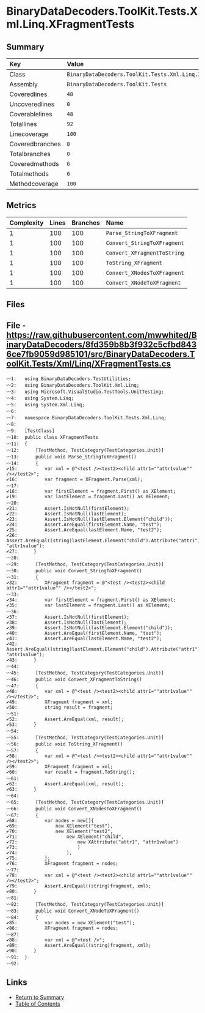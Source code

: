 ﻿# BinaryDataDecoders.ToolKit.Tests.Xml.Linq.XFragmentTests

## Summary

| Key             | Value                                                      |
| :-------------- | :--------------------------------------------------------- |
| Class           | `BinaryDataDecoders.ToolKit.Tests.Xml.Linq.XFragmentTests` |
| Assembly        | `BinaryDataDecoders.ToolKit.Tests`                         |
| Coveredlines    | `48`                                                       |
| Uncoveredlines  | `0`                                                        |
| Coverablelines  | `48`                                                       |
| Totallines      | `92`                                                       |
| Linecoverage    | `100`                                                      |
| Coveredbranches | `0`                                                        |
| Totalbranches   | `0`                                                        |
| Coveredmethods  | `6`                                                        |
| Totalmethods    | `6`                                                        |
| Methodcoverage  | `100`                                                      |

## Metrics

| Complexity | Lines | Branches | Name                        |
| :--------- | :---- | :------- | :-------------------------- |
| 1          | 100   | 100      | `Parse_StringToXFragment`   |
| 1          | 100   | 100      | `Convert_StringToXFragment` |
| 1          | 100   | 100      | `Convert_XFragmentToString` |
| 1          | 100   | 100      | `ToString_XFragment`        |
| 1          | 100   | 100      | `Convert_XNodesToXFragment` |
| 1          | 100   | 100      | `Convert_XNodeToXFragment`  |

## Files

## File - https://raw.githubusercontent.com/mwwhited/BinaryDataDecoders/8fd359b8b3f932c5cfbd8436ce7fb9059d985101/src/BinaryDataDecoders.ToolKit.Tests/Xml/Linq/XFragmentTests.cs

```CSharp
〰1:   using BinaryDataDecoders.TestUtilities;
〰2:   using BinaryDataDecoders.ToolKit.Xml.Linq;
〰3:   using Microsoft.VisualStudio.TestTools.UnitTesting;
〰4:   using System.Linq;
〰5:   using System.Xml.Linq;
〰6:   
〰7:   namespace BinaryDataDecoders.ToolKit.Tests.Xml.Linq;
〰8:   
〰9:   [TestClass]
〰10:  public class XFragmentTests
〰11:  {
〰12:      [TestMethod, TestCategory(TestCategories.Unit)]
〰13:      public void Parse_StringToXFragment()
〰14:      {
✔15:          var xml = @"<test /><test2><child attr1=""attr1value"" /></test2>";
✔16:          var fragment = XFragment.Parse(xml);
〰17:  
✔18:          var firstElement = fragment.First() as XElement;
✔19:          var lastElement = fragment.Last() as XElement;
〰20:  
✔21:          Assert.IsNotNull(firstElement);
✔22:          Assert.IsNotNull(lastElement);
✔23:          Assert.IsNotNull(lastElement.Element("child"));
✔24:          Assert.AreEqual(firstElement.Name, "test");
✔25:          Assert.AreEqual(lastElement.Name, "test2");
✔26:          Assert.AreEqual((string)lastElement.Element("child").Attribute("attr1"), "attr1value");
✔27:      }
〰28:  
〰29:      [TestMethod, TestCategory(TestCategories.Unit)]
〰30:      public void Convert_StringToXFragment()
〰31:      {
✔32:          XFragment fragment = @"<test /><test2><child attr1=""attr1value"" /></test2>";
〰33:  
✔34:          var firstElement = fragment.First() as XElement;
✔35:          var lastElement = fragment.Last() as XElement;
〰36:  
✔37:          Assert.IsNotNull(firstElement);
✔38:          Assert.IsNotNull(lastElement);
✔39:          Assert.IsNotNull(lastElement.Element("child"));
✔40:          Assert.AreEqual(firstElement.Name, "test");
✔41:          Assert.AreEqual(lastElement.Name, "test2");
✔42:          Assert.AreEqual((string)lastElement.Element("child").Attribute("attr1"), "attr1value");
✔43:      }
〰44:  
〰45:      [TestMethod, TestCategory(TestCategories.Unit)]
〰46:      public void Convert_XFragmentToString()
〰47:      {
✔48:          var xml = @"<test /><test2><child attr1=""attr1value"" /></test2>";
✔49:          XFragment fragment = xml;
✔50:          string result = fragment;
〰51:  
✔52:          Assert.AreEqual(xml, result);
✔53:      }
〰54:  
〰55:      [TestMethod, TestCategory(TestCategories.Unit)]
〰56:      public void ToString_XFragment()
〰57:      {
✔58:          var xml = @"<test /><test2><child attr1=""attr1value"" /></test2>";
✔59:          XFragment fragment = xml;
✔60:          var result = fragment.ToString();
〰61:  
✔62:          Assert.AreEqual(xml, result);
✔63:      }
〰64:  
〰65:      [TestMethod, TestCategory(TestCategories.Unit)]
〰66:      public void Convert_XNodesToXFragment()
〰67:      {
✔68:          var nodes = new[]{
✔69:              new XElement("test"),
✔70:              new XElement("test2",
✔71:                  new XElement("child",
✔72:                      new XAttribute("attr1", "attr1value")
✔73:                      )
✔74:                  ),
✔75:          };
✔76:          XFragment fragment = nodes;
〰77:  
✔78:          var xml = @"<test /><test2><child attr1=""attr1value"" /></test2>";
✔79:          Assert.AreEqual((string)fragment, xml);
✔80:      }
〰81:  
〰82:      [TestMethod, TestCategory(TestCategories.Unit)]
〰83:      public void Convert_XNodeToXFragment()
〰84:      {
✔85:          var nodes = new XElement("test");
✔86:          XFragment fragment = nodes;
〰87:  
✔88:          var xml = @"<test />";
✔89:          Assert.AreEqual((string)fragment, xml);
✔90:      }
〰91:  }
〰92:  
```

## Links

* [Return to Summary](Summary.md)
* [Table of Contents](../TOC.md)

